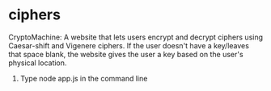 # ciphers
CryptoMachine: A website that lets users encrypt and decrypt ciphers using Caesar-shift and Vigenere ciphers. If the user doesn't have a key/leaves that space blank, the website gives the user a key based on the user's physical location. 

1) Type node app.js in the command line 